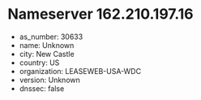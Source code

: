 # Nameserver 162.210.197.16

* as_number: 30633
* name: Unknown
* city: New Castle
* country: US
* organization: LEASEWEB-USA-WDC
* version: Unknown
* dnssec: false
